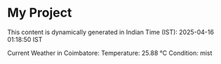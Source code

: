 # My Project

This content is dynamically generated in Indian Time (IST): 2025-04-16 01:18:50 IST


Current Weather in Coimbatore:
Temperature: 25.88 °C
Condition: mist
